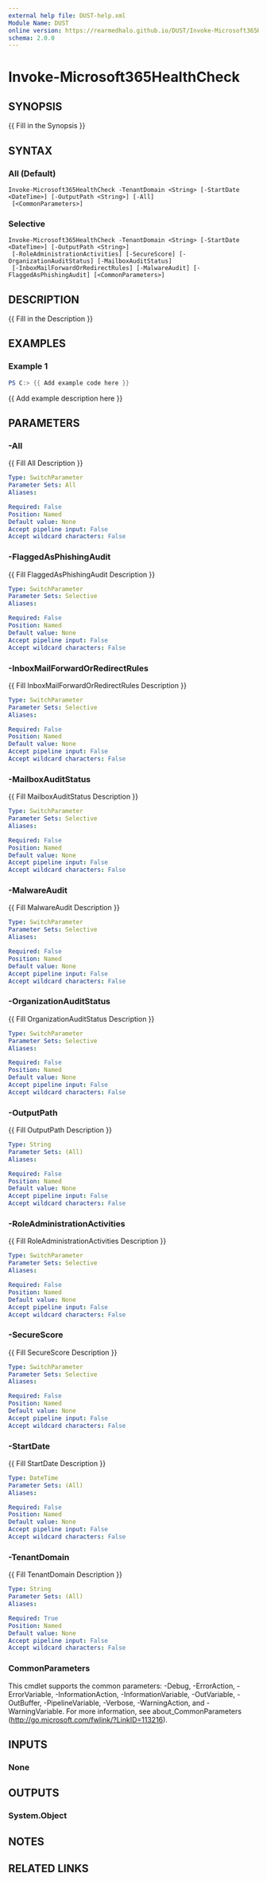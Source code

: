 ```yaml
---
external help file: DUST-help.xml
Module Name: DUST
online version: https://rearmedhalo.github.io/DUST/Invoke-Microsoft365HealthCheck.html
schema: 2.0.0
---
```


# Invoke-Microsoft365HealthCheck

## SYNOPSIS
{{ Fill in the Synopsis }}

## SYNTAX

### All (Default)
```
Invoke-Microsoft365HealthCheck -TenantDomain <String> [-StartDate <DateTime>] [-OutputPath <String>] [-All]
 [<CommonParameters>]
```

### Selective
```
Invoke-Microsoft365HealthCheck -TenantDomain <String> [-StartDate <DateTime>] [-OutputPath <String>]
 [-RoleAdministrationActivities] [-SecureScore] [-OrganizationAuditStatus] [-MailboxAuditStatus]
 [-InboxMailForwardOrRedirectRules] [-MalwareAudit] [-FlaggedAsPhishingAudit] [<CommonParameters>]
```

## DESCRIPTION
{{ Fill in the Description }}

## EXAMPLES

### Example 1
```powershell
PS C:> {{ Add example code here }}
```

{{ Add example description here }}

## PARAMETERS

### -All
{{ Fill All Description }}

```yaml
Type: SwitchParameter
Parameter Sets: All
Aliases:

Required: False
Position: Named
Default value: None
Accept pipeline input: False
Accept wildcard characters: False
```

### -FlaggedAsPhishingAudit
{{ Fill FlaggedAsPhishingAudit Description }}

```yaml
Type: SwitchParameter
Parameter Sets: Selective
Aliases:

Required: False
Position: Named
Default value: None
Accept pipeline input: False
Accept wildcard characters: False
```

### -InboxMailForwardOrRedirectRules
{{ Fill InboxMailForwardOrRedirectRules Description }}

```yaml
Type: SwitchParameter
Parameter Sets: Selective
Aliases:

Required: False
Position: Named
Default value: None
Accept pipeline input: False
Accept wildcard characters: False
```

### -MailboxAuditStatus
{{ Fill MailboxAuditStatus Description }}

```yaml
Type: SwitchParameter
Parameter Sets: Selective
Aliases:

Required: False
Position: Named
Default value: None
Accept pipeline input: False
Accept wildcard characters: False
```

### -MalwareAudit
{{ Fill MalwareAudit Description }}

```yaml
Type: SwitchParameter
Parameter Sets: Selective
Aliases:

Required: False
Position: Named
Default value: None
Accept pipeline input: False
Accept wildcard characters: False
```

### -OrganizationAuditStatus
{{ Fill OrganizationAuditStatus Description }}

```yaml
Type: SwitchParameter
Parameter Sets: Selective
Aliases:

Required: False
Position: Named
Default value: None
Accept pipeline input: False
Accept wildcard characters: False
```

### -OutputPath
{{ Fill OutputPath Description }}

```yaml
Type: String
Parameter Sets: (All)
Aliases:

Required: False
Position: Named
Default value: None
Accept pipeline input: False
Accept wildcard characters: False
```

### -RoleAdministrationActivities
{{ Fill RoleAdministrationActivities Description }}

```yaml
Type: SwitchParameter
Parameter Sets: Selective
Aliases:

Required: False
Position: Named
Default value: None
Accept pipeline input: False
Accept wildcard characters: False
```

### -SecureScore
{{ Fill SecureScore Description }}

```yaml
Type: SwitchParameter
Parameter Sets: Selective
Aliases:

Required: False
Position: Named
Default value: None
Accept pipeline input: False
Accept wildcard characters: False
```

### -StartDate
{{ Fill StartDate Description }}

```yaml
Type: DateTime
Parameter Sets: (All)
Aliases:

Required: False
Position: Named
Default value: None
Accept pipeline input: False
Accept wildcard characters: False
```

### -TenantDomain
{{ Fill TenantDomain Description }}

```yaml
Type: String
Parameter Sets: (All)
Aliases:

Required: True
Position: Named
Default value: None
Accept pipeline input: False
Accept wildcard characters: False
```

### CommonParameters
This cmdlet supports the common parameters: -Debug, -ErrorAction, -ErrorVariable, -InformationAction, -InformationVariable, -OutVariable, -OutBuffer, -PipelineVariable, -Verbose, -WarningAction, and -WarningVariable. For more information, see about_CommonParameters (http://go.microsoft.com/fwlink/?LinkID=113216).

## INPUTS

### None

## OUTPUTS

### System.Object
## NOTES

## RELATED LINKS
